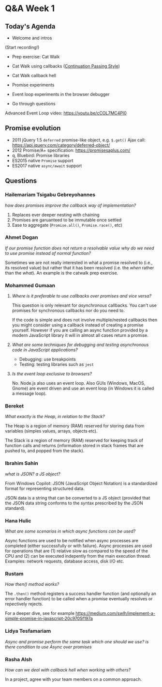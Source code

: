 <!-- cSpell:disable -->

# Q&A Week 1

## Today's Agenda

- Welcome and intros

(Start recording!)

- Prep exercise: Cat Walk

- Cat Walk using callbacks ([Continuation Passing Style](https://bessiambre.medium.com/continuation-passing-style-patterns-for-javascript-5528449d3070))

- Cat Walk callback hell

- Promise experiments

- Event loop experiments in the browser debugger

- Go through questions

Advanced Event Loop video: <https://youtu.be/cCOL7MC4Pl0>

## Promise evolution

- 2011 jQuery 1.5 `deferred` promise-like object, e.g. `$.get()` Ajax call: <https://api.jquery.com/category/deferred-object/>
- 2012 Promise/A+ specification: <https://promisesaplus.com/>
- q, Bluebird: Promise libraries
- ES2015 native `Promise` support
- ES2017 native `async/await` support

## Questions

### Hailemariam Tsigabu Gebreyohannes

_how does promises improve the callback way of implementation?_

1. Replaces ever deeper nesting with chaining
2. Promises are garuanteed to be immutable once settled
3. Ease to aggregate (`Promise.all()`, `Promise.race()`, etc)

### Ahmet Dogan

_If our promise function does not return a resolvable value why do we need to use promise instead of normal function?_

Sometimes we are not really interested in what a promise resolved to (i.e., its resolved value) but rather that it has been resolved (i.e. the _when_ rather than the _what_). An example is the catwalk prep exercise.

### Mohammed Gumaan

1. _Where is it preferable to use callbacks over promises and vice versa?_

   This question is only relevant for _asynchronous_ callbacks. You can't use promises for synchronous callbacks nor do you need to.

   If the code is simple and does not involve multiple/nested callbacks then you might consider using a callback instead of creating a promise yourself. However if you are calling an async function provided by a modern JavaScript library it will in almost all cases return a promise.

2. _What are some techniques for debugging and testing asynchronous code in JavaScript applications?_

   - Debugging: use breakpoints
   - Testing: testing libraries such as `jest`

3. _Is the event loop exclusive to browsers?_

   No. Node.js also uses an event loop. Also GUIs (Windows, MacOS, Gnome) are event driven and use an event loop (in Windows it is called a message loop).

### Bereket

_What exactly is the Heap, in relation to the Stack?_

The Heap is a region of memory (RAM) reserved for storing data from variables (simples values, arrays, objects etc).

The Stack is a region of memory (RAM) reserved for keeping track of function calls and returns (information stored in stack frames that are pushed to, and popped from the stack).

### Ibrahim Sahin

_what is JSON? a JS object?_

From Windows Copilot: JSON (JavaScript Object Notation) is a standardized format for representing structured data.

JSON data is a string that can be converted to a JS object (provided that the JSON data string conforms to the syntax prescribed by the JSON standard).

### Hana Hulic

_What are some scenarios in which async functions can be used?_

Async functions are used to be notified when async processes are completed (either successfully or with failure). Async processes are used for operations that are (1) relative slow as compared to the speed of the CPU and (2) can be executed indepently from the main execution thread. Examples: network requests, database access, disk I/O etc.

### Rustam

_How then() method works?_

The `.then()` method registers a success handler function (and optionally an error handler function) to be called when a promise eventually resolves or repectively rejects.

For a deeper dive, see for example <https://medium.com/swlh/implement-a-simple-promise-in-javascript-20c9705f197a>

### Lidya Tesfamariam

_Async and promise perform the same task which one should we use? is there condition to use Async over promises_

### Rasha Alsh

_How can we deal with callback hell when working with others?_

In a project, agree with your team members on a common approach.
